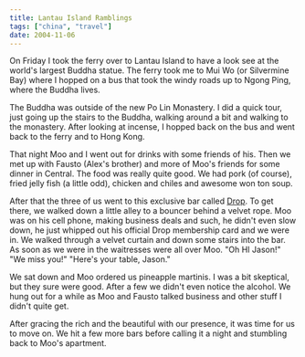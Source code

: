 ```yaml
---
title: Lantau Island Ramblings
tags: ["china", "travel"]
date: 2004-11-06
---
```

On Friday I took the ferry over to Lantau Island to have a look see at the world's largest Buddha statue.  The ferry took me to Mui Wo (or Silvermine Bay) where I hopped on a bus that took the windy roads up to Ngong Ping, where the Buddha lives.

The Buddha was outside of the new Po Lin Monastery.  I did a quick tour, just going up the stairs to the Buddha, walking around a bit and walking to the monastery.  After looking at incense, I hopped back on the bus and went back to the ferry and to Hong Kong.

That night Moo and I went out for drinks with some friends of his.  Then we met up with Fausto (Alex's brother) and more of Moo's friends for some dinner in Central.  The food was really quite good.  We had pork (of course), fried jelly fish (a little odd), chicken and chiles and awesome won ton soup.

After that the three of us went to this exclusive bar called <a href="http://www.worldsbestbars.com/city/HongKong/Drop.asp">Drop</a>.  To get there, we walked down a little alley to a bouncer behind a velvet rope.  Moo was on his cell phone, making business deals and such, he didn't even slow down, he just whipped out his official Drop membership card and we were in.  We walked through a velvet curtain and down some stairs into the bar.  As soon as we were in the waitresses were all over Moo.  "Oh HI Jason!"  "We miss you!"   "Here's your table, Jason."

We sat down and Moo ordered us pineapple martinis.  I was a bit skeptical, but they sure were good.  After a few we didn't even notice the alcohol.  We hung out for a while as Moo and Fausto talked business and other stuff I didn't quite get.

After gracing the rich and the beautiful with our presence, it was time for us to move on.  We hit a few more bars before calling it a night and stumbling back to Moo's apartment.

